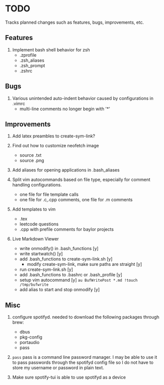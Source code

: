 # TODO

Tracks planned changes such as features, bugs, improvements, etc.

## Features

1. Implement bash shell behavior for zsh
    - .zprofile
    - .zsh\_aliases
    - .zsh\_prompt
    - .zshrc

## Bugs

1. Various unintended auto-indent behavior caused by configurations in .vimrc
    - multi-line comments no longer begin with '\*'

## Improvements

1. Add latex preambles to create-sym-link?

1. Find out how to customize neofetch image
    - source .txt
    - source .png

2. Add aliases for opening applications in .bash\_aliases

3. Split vim autocommands based on file type, especially for comment handling
configurations. 
    - one file for file template calls
    - one file for .c,.cpp comments, one file for .m comments

4. Add templates to vim
    - .tex
    - leetcode questions
    - .cpp with prefile comments for baylor projects

5. Live Markdown Viewer
    - write onmodify() in .bash\_functions [y]
    - write startwatch() [y]
    - add .bash\_functions to create-sym-link.sh [y]
        - modify create-sym-link, make sure paths are straight [y]
    - run create-sym-link.sh [y]
    - add .bash\_functions to .bashrc or .bash\_profile [y]
    - setup vim autocommand [y]
        `au BufWritePost *.md !touch /tmp/bufwrite`
    - add alias to start and stop onmodify [y]

## Misc

1. configure spotifyd. needed to download the following packages through brew:
    - dbus
    - pkg-config
    - portaudio
    - pass

2. `pass`
pass is a command line password manager. I may be able to use it to
pass passwords through the spotifyd config file so I do not have to
store my username or password in plain text.

3. Make sure spotify-tui is able to use spotifyd as a device
